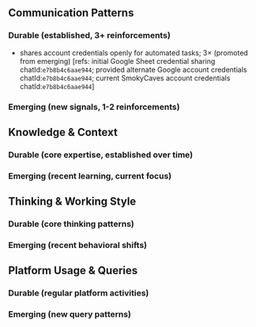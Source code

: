 ## Communication Patterns
### Durable (established, 3+ reinforcements)
- shares account credentials openly for automated tasks; 3× (promoted from emerging) [refs: initial Google Sheet credential sharing chatId:`e7b8b4c6aae944`; provided alternate Google account credentials chatId:`e7b8b4c6aae944`; current SmokyCaves account credentials chatId:`e7b8b4c6aae944`]

### Emerging (new signals, 1-2 reinforcements)

## Knowledge & Context
### Durable (core expertise, established over time)

### Emerging (recent learning, current focus)

## Thinking & Working Style
### Durable (core thinking patterns)

### Emerging (recent behavioral shifts)

## Platform Usage & Queries
### Durable (regular platform activities)

### Emerging (new query patterns)
